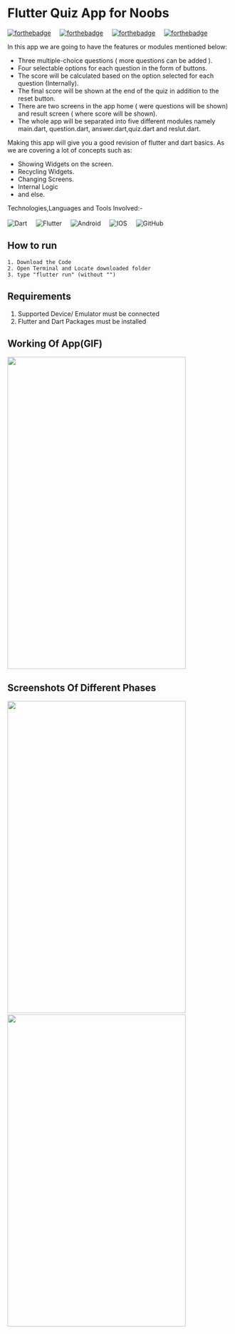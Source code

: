# Flutter Quiz App for Noobs
[![forthebadge](https://forthebadge.com/images/badges/built-by-developers.svg)](https://forthebadge.com)&nbsp;&nbsp;&nbsp;&nbsp;
[![forthebadge](https://forthebadge.com/images/badges/built-for-android.svg)](https://forthebadge.com)&nbsp;&nbsp;&nbsp;&nbsp;
[![forthebadge](https://forthebadge.com/images/badges/built-with-love.svg)](https://forthebadge.com)&nbsp;&nbsp;&nbsp;&nbsp;
[![forthebadge](https://forthebadge.com/images/badges/check-it-out.svg)](https://forthebadge.com)&nbsp;&nbsp;&nbsp;&nbsp;

In this app we are going to have the features or modules mentioned below:<br>

* Three multiple-choice questions ( more questions can be added ).
* Four selectable options for each question in the form of buttons.
* The score will be calculated based on the option selected for each question (Internally).
* The final score will be shown at the end of the quiz in addition to the reset button.
* There are two screens in the app home ( were questions will be shown) and result screen ( where score will be shown).
* The whole app will be separated into five different modules namely main.dart, question.dart, answer.dart,quiz.dart and reslut.dart.

Making this app will give you a good revision of flutter and dart basics. As we are covering a lot of concepts such as:

* Showing Widgets on the screen.
* Recycling Widgets.
* Changing Screens.
* Internal Logic
* and else.

Technologies,Languages and Tools Involved:-<br><br>
<img alt="Dart" src="https://img.shields.io/badge/dart-%230175C2.svg?&style=for-the-badge&logo=dart&logoColor=white"/>&nbsp;&nbsp;&nbsp;&nbsp;
<img alt="Flutter" src="https://img.shields.io/badge/Flutter%20-%2302569B.svg?&style=for-the-badge&logo=Flutter&logoColor=white" />&nbsp;&nbsp;&nbsp;&nbsp;
<img alt="Android" src="https://img.shields.io/badge/Android-3DDC84?style=for-the-badge&logo=android&logoColor=white" />&nbsp;&nbsp;&nbsp;&nbsp;
<img alt="IOS" src="https://img.shields.io/badge/iOS-000000?style=for-the-badge&logo=ios&logoColor=white">&nbsp;&nbsp;&nbsp;&nbsp;
<img alt="GitHub" src="https://img.shields.io/badge/github%20-%23121011.svg?&style=for-the-badge&logo=github&logoColor=white"/>&nbsp;&nbsp;&nbsp;&nbsp;

## How to run
```
1. Download the Code
2. Open Terminal and Locate downloaded folder
3. type "flutter run" (without "")
```
## Requirements
1. Supported Device/ Emulator must be connected
2. Flutter and Dart Packages must be installed

## Working Of App(GIF)
<img src="https://i.imgur.com/F3S1SW0.gif" width="400" height="700" />

## Screenshots Of Different Phases
<img src="https://i.imgur.com/AObhRNq.png" width="400" height="700" />&nbsp;&nbsp;&nbsp;&nbsp;&nbsp;&nbsp;&nbsp;&nbsp;&nbsp;&nbsp;&nbsp;&nbsp;&nbsp;&nbsp;&nbsp;&nbsp;&nbsp;<img src="https://imgur.com/4Ap0EO3.png" width="400" height="700" />

